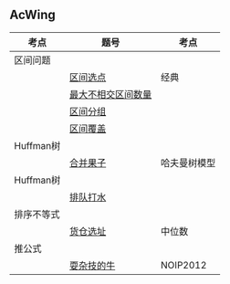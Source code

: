## AcWing

|考点|题号|考点|
|--|--|--|
|区间问题|
||[区间选点](https://github.com/Y-puyu/AcWing/blob/master/basic-algorithm/unit6-greedy/interval_selection.cpp)|经典|
||[最大不相交区间数量](https://github.com/Y-puyu/AcWing/blob/master/basic-algorithm/unit6-greedy/maximum_number_of_disjoint_intervals.cpp)||
||[区间分组](https://github.com/Y-puyu/AcWing/blob/master/basic-algorithm/unit6-greedy/interval_grouping.cpp)||
| |[区间覆盖](https://github.com/Y-puyu/AcWing/blob/master/basic-algorithm/unit6-greedy/interval_coverage.cpp)||
|Huffman树|
| |[合并果子](https://github.com/Y-puyu/AcWing/blob/master/basic-algorithm/unit6-greedy/merge_fruit.cpp)|哈夫曼树模型|
|Huffman树|
| |[排队打水](https://github.com/Y-puyu/AcWing/blob/master/basic-algorithm/unit6-greedy/line_up_to_fetch_water.cpp)||
|排序不等式|
||[货仓选址](https://github.com/Y-puyu/AcWing/blob/master/basic-algorithm/unit6-greedy/warehouse_location.cpp)|中位数|
|推公式|
||[耍杂技的牛](https://github.com/Y-puyu/AcWing/blob/master/basic-algorithm/unit6-greedy/acrobatic_cow.cpp)|NOIP2012|